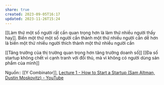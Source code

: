 ```yaml
---
share: true
created: 2023-09-05T16:17
updated: 2023-11-26T15:24
---
```

[[Làm thứ một số người rất cần quan trọng hơn là làm thứ nhiều người thấy hay]]. Biến một thứ một số người cần thành một thứ nhiều người cần dễ hơn là biến một thứ nhiều người thích thành một thứ nhiều người cần

[[Tăng trưởng của thị trường quan trọng hơn tăng trưởng doanh số]] 
[[Đa số startup không chết vì cạnh tranh với đối thủ, mà vì không có người dùng sản phẩm của mình]]

Nguồn:: [[Y Combinator]], [Lecture 1 - How to Start a Startup (Sam Altman, Dustin Moskovitz) - YouTube](https://youtu.be/CBYhVcO4WgI?si=goJZ_SaMrzyTUcpj&t=1002)